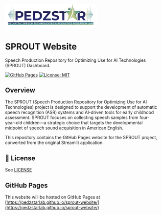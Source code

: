 <img src="images/PedzSTARLab.png" alt="PedzSTAR Lab Logo" width="300"/>

# SPROUT Website

Speech Production Repository for Optimizing Use for AI Technologies (SPROUT) Dashboard.

[![GitHub Pages](https://img.shields.io/badge/GitHub%20Pages-Active-brightgreen)](https://pedzstarlab.github.io/sprout-website/) [![License: MIT](https://img.shields.io/badge/License-MIT-yellow.svg)](https://opensource.org/licenses/MIT)

## Overview

The SPROUT (Speech Production Repository for Optimizing Use for AI Technologies) project is designed to support the development of automatic speech recognition (ASR) systems and AI-driven tools for early childhood assessment. SPROUT focuses on collecting speech samples from four-year-old children—a strategic choice that targets the developmental midpoint of speech sound acquisition in American English.

This repository contains the GitHub Pages website for the SPROUT project, converted from the original Streamlit application.

## 🤝 License
See [LICENSE](./LICENSE)

## GitHub Pages

This website will be hosted on GitHub Pages at [https://pedzstarlab.github.io/sprout-website/](https://pedzstarlab.github.io/sprout-website/)

